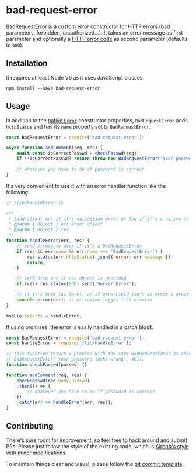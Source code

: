 # bad-request-error
BadRequestError is a custom error constructor for HTTP errors (bad parameters, forbidden, unauthorized…).
It takes an error message as first parameter and optionally a [HTTP error code](https://en.wikipedia.org/wiki/List_of_HTTP_status_codes#4xx_Client_errors) as second parameter (defaults to `400`).

## Installation
It requires at least Node V6 as it uses JavaScript classes.

```
npm install --save bad-request-error
```

## Usage
In addition to the [native `Error`](https://developer.mozilla.org/en-US/docs/Web/JavaScript/Reference/Global_Objects/Error) constructor properties, `BadRequestError` adds `httpStatus` and has its `name` property set to `BadRequestError`.

```js
const BadRequestError = require('bad-request-error');

async function addComment(req, res) {
    await const isCorrectPasswd = checkPasswd(req);
    if (!isCorrectPasswd) return throw new BadRequestError('Your password looks wrong', 401);

    // whatever you have to do if password is correct
}
```

It's very convenient to use it with an error handler function like the following:

```js
// /lib/handleError.js

/**
 * Send client err if it's validation error or log if it's a native or low level error
 * @param { Object } err error object
 * @param { Object } res
 */
function handleError(err, res) {
    // send errmsg to user if it's a BadRequestError
    if (res && err.name && err.name === 'BadRequestError') {
        res.status(err.httpStatus).json({ error: err.message });
        return;
    }

    // send http err if res object is provided
    if (res) res.status(500).send('Server Error');

    // if it's more low level, or if errorField isn't an error's propt
    console.error(err); // or custom logger like winston
}

module.exports = handleError;
```

If using promises, the error is easily handled in a catch block.

```js
const BadRequestError = require('bad-request-error');
const handleError = require('/lib/handleError');

// this function return a promise with the same BadRequestError as above if password doesn't match
// BadRequestError('Your password looks wrong', 401);
function checkPasswd(passwd) {}

function addComment(req, res) {
    checkPasswd(req.body.passwd)
    .then(() => {
        // whatever you have to do if password is correct
    })
    .catch(err => handleError(err, res));
}
```

## Contributing
There's sure room for improvement, so feel free to hack around and submit PRs!
Please just follow the style of the existing code, which is [Airbnb's style](http://airbnb.io/javascript/) with [minor modifications](.eslintrc).

To maintain things clear and visual, please follow the [git commit template](https://github.com/Buzut/git-emojis-hook).
